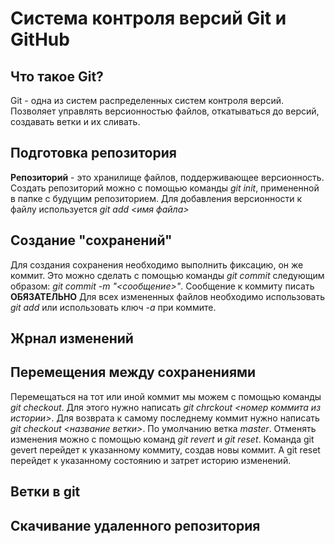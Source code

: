 # Система контроля версий Git и GitHub

## Что такое Git?
Git - одна из систем распределенных систем контроля версий. Позволяет управлять версионностью файлов, откатываться до версий, создавать ветки и их сливать.

## Подготовка репозитория
**Репозиторий** - это хранилище файлов, поддерживающее версионность. 
Создать репозиторий можно с помощью команды *git init*, примененной в папке с будущим репозиторием.
Для добавления версионности к файлу используется *git add <имя файла>*

## Создание "сохранений"
Для создания сохранения необходимо выполнить фиксацию, он же коммит. Это можно сделать с помощью команды *git commit* следующим образом: *git commit -m "<сообщение>"*. Сообщение к коммиту писать **ОБЯЗАТЕЛЬНО**
Для всех измененных файлов необходимо использовать *git add* или использовать ключ *-a* при коммите.


## Жрнал изменений

## Перемещения между сохранениями
Перемещаться на тот или иной коммит мы можем с помощью команды *git checkout*. Для этого нужно написать *git chrckout <номер коммита из истории>*. Для возврата к самому последнему коммит нужно написать *git checkout <название ветки>*. По умолчанию ветка *master*.
 Отменять изменения можно с помощью команд *git revert* и *git reset*. Команда git gevert перейдет к указанному коммиту, создав новы коммит. А git reset перейдет к указанному состоянию и затрет историю изменений.

## Ветки в git

## Скачивание удаленного репозитория